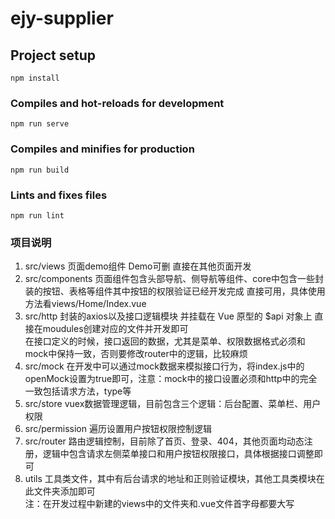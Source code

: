 # ejy-supplier

## Project setup
```
npm install
```

### Compiles and hot-reloads for development
```
npm run serve
```

### Compiles and minifies for production
```
npm run build
```

### Lints and fixes files
```
npm run lint
```

### 项目说明
1. src/views 页面demo组件 Demo可删 直接在其他页面开发<br/>
2. src/components 页面组件包含头部导航、侧导航等组件、core中包含一些封装的按钮、表格等组件其中按钮的权限验证已经开发完成 直接可用，具体使用方法看views/Home/Index.vue<br/>
3. src/http 封装的axios以及接口逻辑模块 并挂载在 Vue 原型的 $api 对象上 直接在moudules创建对应的文件并开发即可<br/>
            在接口定义的时候，接口返回的数据，尤其是菜单、权限数据格式必须和mock中保持一致，否则要修改router中的逻辑，比较麻烦<br/>
4. src/mock 在开发中可以通过mock数据来模拟接口行为，将index.js中的openMock设置为true即可，注意：mock中的接口设置必须和http中的完全一致包括请求方法，type等<br/>
4. src/store vuex数据管理逻辑，目前包含三个逻辑：后台配置、菜单栏、用户权限<br/>
5. src/permission 遍历设置用户按钮权限控制逻辑<br/>
6. src/router 路由逻辑控制，目前除了首页、登录、404，其他页面均动态注册，逻辑中包含请求左侧菜单接口和用户按钮权限接口，具体根据接口调整即可<br/>
7. utils 工具类文件，其中有后台请求的地址和正则验证模块，其他工具类模块在此文件夹添加即可<br/>
注：在开发过程中新建的views中的文件夹和.vue文件首字母都要大写<br/>